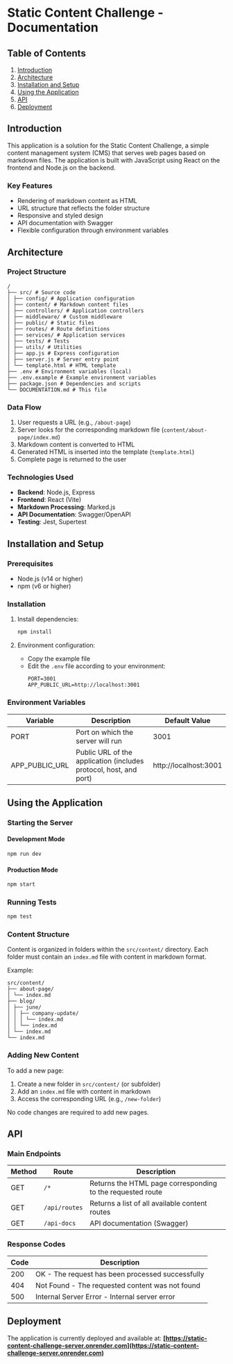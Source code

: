# Static Content Challenge - Documentation

## Table of Contents

1. [Introduction](#introduction)
2. [Architecture](#architecture)
3. [Installation and Setup](#installation-and-setup)
4. [Using the Application](#using-the-application)
5. [API](#api)
6. [Deployment](#deployment)

## Introduction

This application is a solution for the Static Content Challenge, a simple content management system (CMS) that serves web pages based on markdown files. The application is built with JavaScript using React on the frontend and Node.js on the backend.

### Key Features

- Rendering of markdown content as HTML
- URL structure that reflects the folder structure
- Responsive and styled design
- API documentation with Swagger
- Flexible configuration through environment variables

## Architecture

### Project Structure

```
/
├── src/ # Source code
│ ├── config/ # Application configuration
│ ├── content/ # Markdown content files
│ ├── controllers/ # Application controllers
│ ├── middleware/ # Custom middleware
│ ├── public/ # Static files
│ ├── routes/ # Route definitions
│ ├── services/ # Application services
│ ├── tests/ # Tests
│ ├── utils/ # Utilities
│ ├── app.js # Express configuration
│ ├── server.js # Server entry point
│ └── template.html # HTML template
├── .env # Environment variables (local)
├── .env.example # Example environment variables
├── package.json # Dependencies and scripts
└── DOCUMENTATION.md # This file
```

### Data Flow

1. User requests a URL (e.g., `/about-page`)
2. Server looks for the corresponding markdown file (`content/about-page/index.md`)
3. Markdown content is converted to HTML
4. Generated HTML is inserted into the template (`template.html`)
5. Complete page is returned to the user

### Technologies Used

- **Backend**: Node.js, Express
- **Frontend**: React (Vite)
- **Markdown Processing**: Marked.js
- **API Documentation**: Swagger/OpenAPI
- **Testing**: Jest, Supertest

## Installation and Setup

### Prerequisites

- Node.js (v14 or higher)
- npm (v6 or higher)

### Installation

1. Install dependencies:

   ```bash
   npm install
   ```

2. Environment configuration:
   - Copy the example file
   - Edit the `.env` file according to your environment:
     ```
     PORT=3001
     APP_PUBLIC_URL=http://localhost:3001
     ```

### Environment Variables

| Variable       | Description                                                       | Default Value         |
| -------------- | ----------------------------------------------------------------- | --------------------- |
| PORT           | Port on which the server will run                                 | 3001                  |
| APP_PUBLIC_URL | Public URL of the application (includes protocol, host, and port) | http://localhost:3001 |

## Using the Application

### Starting the Server

#### Development Mode

```bash
npm run dev
```

#### Production Mode

```bash
npm start
```

### Running Tests

```bash
npm test
```

### Content Structure

Content is organized in folders within the `src/content/` directory. Each folder must contain an `index.md` file with content in markdown format.

Example:

```
src/content/
├── about-page/
│ └── index.md
├── blog/
│ ├── june/
│ │ ├── company-update/
│ │ │ └── index.md
│ │ └── index.md
│ └── index.md
└── index.md
```

### Adding New Content

To add a new page:

1. Create a new folder in `src/content/` (or subfolder)
2. Add an `index.md` file with content in markdown
3. Access the corresponding URL (e.g., `/new-folder`)

No code changes are required to add new pages.

## API

### Main Endpoints

| Method | Route         | Description                                                |
| ------ | ------------- | ---------------------------------------------------------- |
| GET    | `/*`          | Returns the HTML page corresponding to the requested route |
| GET    | `/api/routes` | Returns a list of all available content routes             |
| GET    | `/api-docs`   | API documentation (Swagger)                                |

### Response Codes

| Code | Description                                      |
| ---- | ------------------------------------------------ |
| 200  | OK - The request has been processed successfully |
| 404  | Not Found - The requested content was not found  |
| 500  | Internal Server Error - Internal server error    |

## Deployment

The application is currently deployed and available at:
**[https://static-content-challenge-server.onrender.com](https://static-content-challenge-server.onrender.com)**
